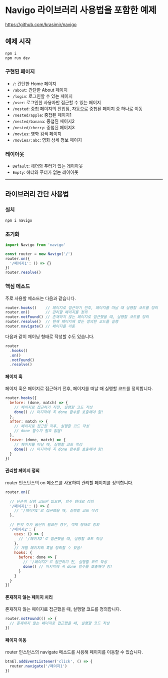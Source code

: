 # Navigo 라이브러리 사용법을 포함한 예제

https://github.com/krasimir/navigo

## 예제 시작

```bash
npm i
npm run dev
```

### 구현된 페이지

- `/`: 간단한 Home 페이지
- `/about`: 간단한 About 페이지
- `/login`: 로그인할 수 있는 페이지
- `/user`: 로그인한 사용자만 접근할 수 있는 페이지
- `/nested`: 중첩 페이지의 진입점, 자동으로 중첩된 페이지 중 하나로 이동
- `/nested/apple`: 중첩된 페이지1
- `/nested/banana`: 중첩된 페이지2
- `/nested/cherry`: 중첩된 페이지3
- `/movies`: 영화 검색 페이지
- `/movies/:abc`: 영화 상세 정보 페이지

### 레이아웃

- `Default`: 헤더와 푸터가 있는 레이아웃
- `Empty`: 헤더와 푸터가 없는 레이아웃

---

## 라이브러리 간단 사용법

### 설치

```bash
npm i navigo
```

### 초기화

```js
import Navigo from 'navigo'

const router = new Navigo('/')
router.on({
  '/페이지1': () => {}
})
router.resolve()
```

### 핵심 메소드

주로 사용할 메소드는 다음과 같습니다.

```js
router.hooks()    // 페이지로 접근하기 전후, 페이지를 떠날 때 실행할 코드를 정의
router.on()       // 관리할 페이지를 정의
router.notFound() // 존재하지 않는 페이지로 접근했을 때, 실행할 코드를 정의
router.resolve()  // 현재 페이지에 맞는 정의한 코드를 실행
router.navigate() // 페이지를 이동
```

다음과 같이 체이닝 형태로 작성할 수도 있습니다.

```js
router
  .hooks()
  .on()
  .notFound()
  .resolve()
```

#### 페이지 훅

페이지 훅은 페이지로 접근하기 전후, 페이지를 떠날 때 실행할 코드를 정의합니다.

```js
router.hooks({
  before: (done, match) => {
    // 페이지로 접근하기 직전, 실행할 코드 작성
    done() // 마지막에 꼭 done 함수를 호출해야 함!
  },
  after: match => {
    // 페이지로 접근한 직후, 실행할 코드 작성
    // done 함수가 필요 없음!
  },
  leave: (done, match) => {
    // 페이지를 떠날 때, 실행할 코드 작성
    done() // 마지막에 꼭 done 함수를 호출해야 함!
  }
})
```

#### 관리할 페이지 정의

router 인스턴스의 on 메소드를 사용하여 관리할 페이지를 정의합니다.

```js
router.on({
  
  // 단순히 실행 코드만 있으면, 함수 형태로 정의
  '/페이지1': () => {
    // '/페이지1'로 접근했을 때, 실행할 코드 작성
  },
  
  // 만약 추가 옵션이 필요한 경우, 객체 형태로 정의
  '/페이지2': {
    uses: () => {
      // '/페이지2'로 접근했을 때, 실행할 코드 작성
    },
    // 개별 페이지의 훅을 정의할 수 있음!
    hooks: {
      before: done => {
        // '/페이지2'로 접근하기 전, 실행할 코드 작성
        done() // 마지막에 꼭 done 함수를 호출해야 함!
      }
    }
  }
})
```

#### 존재하지 않는 페이지 처리

존재하지 않는 페이지로 접근했을 때, 실행할 코드를 정의합니다.

```js
router.notFound(() => {
  // 존재하지 않는 페이지로 접근했을 때, 실행할 코드 작성
})
```

#### 페이지 이동

router 인스턴스의 navigate 메소드를 사용해 페이지를 이동할 수 있습니다.

```js
btnEl.addEventListener('click', () => {
  router.navigate('/페이지1')
})
```